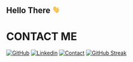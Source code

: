 <!-- bu satırda selamlama için yazı, gif ve boyut kısmı vardır dilediğinize göre değişebilir.-->
<h2> Hello There <img src="https://raw.githubusercontent.com/ABSphreak/ABSphreak/master/gifs/Hi.gif" height="20px"></h2>

<!-- Bu kısımda ise benim hakkımda iletişim kısımları var.-->
# CONTACT ME

[![GitHub](https://img.shields.io/badge/SUPPORT%20AT-GITHUB-blue?style=for-the-badge&logo=github)](https://github.com/talhayigityagiz)
[![Linkedin](https://img.shields.io/badge/linkedin-%230077B5.svg?&style=for-the-badge&logo=linkedin&logoColor=white)](https://www.linkedin.com/in/talhayigityagiz)
[![Contact](https://img.shields.io/badge/CONTACT-GMAIL-yellow?style=for-the-badge&logo=gmail&logoColor=white)](mailto:talhayigityagiz@gmail.com)
[![GitHub Streak](https://streak-stats.demolab.com?user=talhayigityagiz&theme=codestackr&border_radius=17&date_format=j%20M%5B%20Y%5D)](https://git.io/streak-stats)


<!--
**talhayigityagiz/talhayigityagiz** is a ✨ _special_ ✨ repository because its `README.md` (this file) appears on your GitHub profile.

Here are some ideas to get you started:

- 🔭 I’m currently working on ...
- 🌱 I’m currently learning ...
- 👯 I’m looking to collaborate on ...
- 🤔 I’m looking for help with ...
- 💬 Ask me about ...
- 📫 How to reach me: ...
- 😄 Pronouns: ...
- ⚡ Fun fact: ...
-->
